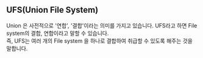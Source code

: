 ## UFS(Union File System)
Union 은 사전적으로 '연합', '결합'이라는 의미를 가지고 있습니다. UFS라고 하면 File system의 결합, 연합이라고 말할 수 있습니다. <br />
즉, UFS는 여러 개의 File system 을 하나로 결합하여 취급할 수 있도록 해주는 것을 말합니다.
